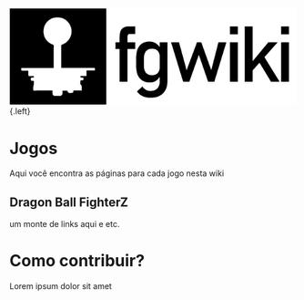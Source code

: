 ![Logo](/uploads/fgwiki/logo.png "Logo"){.left}<!-- TITLE: Bem Vindo a fgwiki -->
<!-- SUBTITLE: Uma wiki dedicada a jogos de luta -->

# Jogos
Aqui você encontra as páginas para cada jogo nesta wiki
## Dragon Ball FighterZ
um monte de links aqui e etc.

# Como contribuir?
Lorem ipsum dolor sit amet